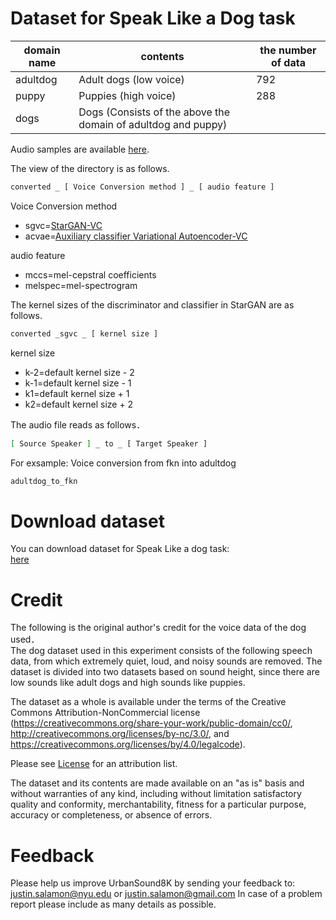# Dataset for Speak Like a Dog task

| domain name | contents | the number of data |
----|---- |----|
| adultdog | Adult dogs (low voice) | 792 |
| puppy | Puppies (high voice) | 288 |
| dogs | Dogs (Consists of the above the domain of adultdog and puppy)

Audio samples are available [here](https://drive.google.com/drive/folders/1pQcEvnD6_r9F12U7iImevYdzoTTfpr7G?usp=sharing).
  
The view of the directory is as follows.    

```bash
converted _ [ Voice Conversion method ] _ [ audio feature ]  
```
Voice Conversion method  
* sgvc=[StarGAN-VC](http://www.kecl.ntt.co.jp/people/kameoka.hirokazu/Demos/stargan-vc2/index.html)
* acvae=[Auxiliary classifier Variational Autoencoder-VC](http://www.kecl.ntt.co.jp/people/kameoka.hirokazu/Demos/acvae-vc3/index.html)  

audio feature  
* mccs=mel-cepstral coefficients
* melspec=mel-spectrogram  

The kernel sizes of the discriminator and classifier in StarGAN are as follows.  
```bash
converted _sgvc _ [ kernel size ]  
```
kernel size  
* k-2=default kernel size - 2
* k-1=default kernel size - 1
* k1=default kernel size + 1
* k2=default kernel size + 2  

The audio file reads as follows．  
```bash
[ Source Speaker ] _ to _ [ Target Speaker ]
```
For exsample: Voice conversion from fkn into adultdog 
```bash
adultdog_to_fkn  
```

# Download dataset
  You can download dataset for Speak Like a dog task:  
  [here](https://drive.google.com/drive/folders/1TmG1yjc0_RLUX7U0ZJGLPVWkAwiSkSWY?usp=sharing)  
  
# Credit
The following is the original author's credit for the voice data of the dog used．  
The dog dataset used in this experiment consists of the following speech data, from which extremely quiet, loud, and noisy sounds are removed. The dataset is divided into two datasets based on sound height, since there are low sounds like adult dogs and high sounds like puppies.  

The dataset as a whole is available under the terms of the Creative Commons
Attribution-NonCommercial license (https://creativecommons.org/share-your-work/public-domain/cc0/, http://creativecommons.org/licenses/by-nc/3.0/, and https://creativecommons.org/licenses/by/4.0/legalcode).

Please see [License](https://github.com/suzuki256/dog-dataset/blob/main/LICENSE) for an attribution list.

The dataset and its contents are made available on an "as is" basis and without warranties of any kind, including without limitation satisfactory quality and conformity, merchantability, fitness for a particular purpose, accuracy or completeness, or absence of errors. 

# Feedback

Please help us improve UrbanSound8K by sending your feedback to: justin.salamon@nyu.edu or justin.salamon@gmail.com
In case of a problem report please include as many details as possible.
